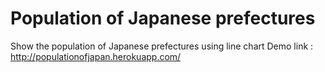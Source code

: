 # Population of Japanese prefectures
Show the population of Japanese prefectures using line chart
Demo link : http://populationofjapan.herokuapp.com/

